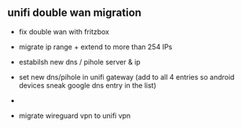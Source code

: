 
## unifi double wan migration
- fix double wan with fritzbox
- migrate ip range + extend to more than 254 IPs
- estabilsh new dns / pihole server & ip
- set new dns/pihole in unifi gateway (add to all 4 entries so android devices sneak google dns entry in the list)
- 


- migrate wireguard vpn to unifi vpn